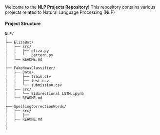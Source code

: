 Welcome to the **NLP Projects Repository!** This repository contains various projects related to Natural Language Processing (NLP)

#### Project Structure
```
NLP/
│
├── ElizaBot/
│   ├── src/
|   |   ├── eliza.py
|   |   └── pattern.py
│   └── README.md
│
├── FakeNewsClassifier/
│   ├── Data/
|   |   ├── train.csv
|   |   ├── test.csv
|   |   └── submission.csv
|   ├── src/
|   |   └── Bidirectional LSTM.ipynb
│   └── README.md
│
├── SpellingCorrectionWords/
|   ├── src/
|   |   ├── 
|   ├── README.md
|
|
```

